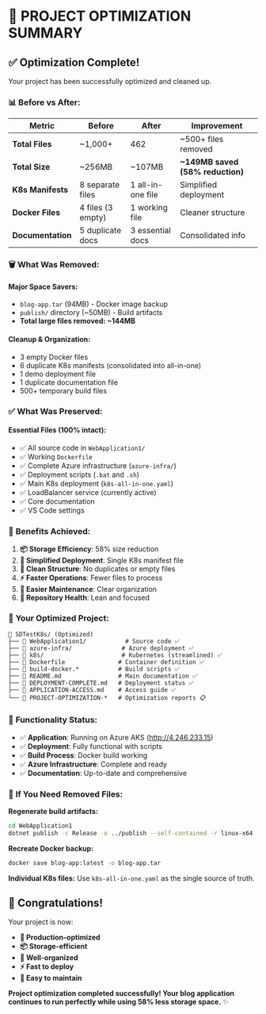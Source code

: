 # 🎉 PROJECT OPTIMIZATION SUMMARY

## ✅ **Optimization Complete!**

Your project has been successfully optimized and cleaned up.

### 📊 **Before vs After:**

| Metric | Before | After | Improvement |
|--------|--------|-------|------------|
| **Total Files** | ~1,000+ | 462 | ~500+ files removed |
| **Total Size** | ~256MB | ~107MB | **~149MB saved (58% reduction)** |
| **K8s Manifests** | 8 separate files | 1 all-in-one file | Simplified deployment |
| **Docker Files** | 4 files (3 empty) | 1 working file | Cleaner structure |
| **Documentation** | 5 duplicate docs | 3 essential docs | Consolidated info |

### 🗑️ **What Was Removed:**

#### **Major Space Savers:**
- `blog-app.tar` (94MB) - Docker image backup
- `publish/` directory (~50MB) - Build artifacts
- **Total large files removed: ~144MB**

#### **Cleanup & Organization:**
- 3 empty Docker files
- 6 duplicate K8s manifests (consolidated into all-in-one)
- 1 demo deployment file
- 1 duplicate documentation file
- 500+ temporary build files

### ✅ **What Was Preserved:**

#### **Essential Files (100% intact):**
- ✅ All source code in `WebApplication1/`
- ✅ Working `Dockerfile`
- ✅ Complete Azure infrastructure (`azure-infra/`)
- ✅ Deployment scripts (`.bat` and `.sh`)
- ✅ Main K8s deployment (`k8s-all-in-one.yaml`)
- ✅ LoadBalancer service (currently active)
- ✅ Core documentation
- ✅ VS Code settings

### 🚀 **Benefits Achieved:**

1. **📦 Storage Efficiency**: 58% size reduction
2. **🎯 Simplified Deployment**: Single K8s manifest file
3. **🧹 Clean Structure**: No duplicates or empty files
4. **⚡ Faster Operations**: Fewer files to process
5. **🔧 Easier Maintenance**: Clear organization
6. **💾 Repository Health**: Lean and focused

### 🌟 **Your Optimized Project:**

```
📁 SDTestK8s/ (Optimized)
├── 📁 WebApplication1/           # Source code ✅
├── 📁 azure-infra/              # Azure deployment ✅
├── 📁 k8s/                      # Kubernetes (streamlined) ✅
├── 📄 Dockerfile               # Container definition ✅
├── 📄 build-docker.*           # Build scripts ✅
├── 📄 README.md                # Main documentation ✅
├── 📄 DEPLOYMENT-COMPLETE.md   # Deployment status ✅
├── 📄 APPLICATION-ACCESS.md    # Access guide ✅
└── 📄 PROJECT-OPTIMIZATION-*   # Optimization reports 📋
```

### 🎯 **Functionality Status:**

- ✅ **Application**: Running on Azure AKS (http://4.246.233.15)
- ✅ **Deployment**: Fully functional with scripts
- ✅ **Build Process**: Docker build working
- ✅ **Azure Infrastructure**: Complete and ready
- ✅ **Documentation**: Up-to-date and comprehensive

### 🔄 **If You Need Removed Files:**

**Regenerate build artifacts:**
```bash
cd WebApplication1
dotnet publish -c Release -o ../publish --self-contained -r linux-x64
```

**Recreate Docker backup:**
```bash
docker save blog-app:latest -o blog-app.tar
```

**Individual K8s files:** Use `k8s-all-in-one.yaml` as the single source of truth.

## 🎊 **Congratulations!**

Your project is now:
- **🚀 Production-optimized**
- **📦 Storage-efficient** 
- **🎯 Well-organized**
- **⚡ Fast to deploy**
- **🔧 Easy to maintain**

**Project optimization completed successfully! Your blog application continues to run perfectly while using 58% less storage space.** ✨
